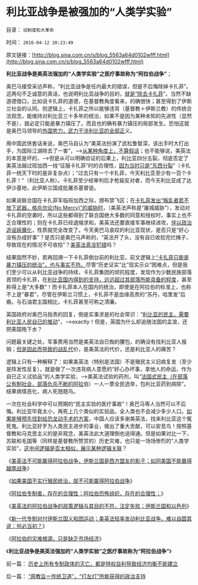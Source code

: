 # 利比亚战争是被强加的“人类学实验”

目录： `旧制度和大革命` 

时间： `2016-04-12 20:23:49` 

原文链接：[http://blog.sina.com.cn/s/blog_5563a64d0102wfff.html](http://blog.sina.com.cn/s/blog_5563a64d0102wfff.html)

**利比亚战争是美英法强加的“人类学实验”之医疗事故称为“阿拉伯战争”**；

奥巴马接受采访声称，“利比亚战争是任内最大的错误，但是不后悔除掉卡扎菲”。这两句不乏诚意的真话，也说明利比亚战争的目的，[就是“除去卡扎菲](../../../2011/10/29/道德社会中的“打倒”和“平反”是啥回事？.md)”。当然不缺道德借口，比如说卡扎菲的道德，在基督教角度看来，的确很快；甚至得到了伊斯兰社会的认同。则逻辑上，卡扎菲之所以能够违背（基督教＋伊斯兰教）的传统合法观念，能维持对利比亚三十多年的统治，如果不是因为某种未知的先进性（显然不是），就必定只能是暴力镇压了。而且也的确有暴力镇压的局部发生。恐怕这就是奥巴马领导的[外国势力，武力干涉利比亚的全部正](../../../2011/4/22/对卡扎菲的新鲜指控几无成立.md)义。

用中国武侠套话来说，奥巴马自认为“美英法扮演了武松鲁智深，该出手时大打出手，为国际江湖除去了一害”，——>[从某种角度上，不算假话](../../../2011/10/28/美英法是不道德的，卡扎菲是不冤枉的.md)；也不能够说，美英法的本意是坏的，——>但是从可以明确验证的后果上，利比亚四分五裂，彻底否定了美英法越过班加西一线“征服卡扎菲”时的合理性，[因为当时只是“东西分裂](../../../2011/10/27/利比亚战争的“人权高于主权”概念混淆；征服是对人权的侵犯.md)”（卡扎菲一统天下时的是非复杂点）；“过去只有一个卡扎菲，今天利比亚至少有一百个卡扎菲！”（利比亚人称）。卡扎菲至少经审判后才枪毙反对者，而今天利比亚成了达伊沙基地，此伊斯兰国成批屠杀基督徒。

如果说联合国在卡扎菲军临班加西之际，颁布禁飞区；在[卡扎菲发出“叛乱者若不放下武器，格杀勿论(No
Mercy)”的威胁时](../../../2011/4/13/卡扎菲仅仅犯了一个小错误.md)，（美英法声称是“屠城威胁”），发动对卡扎菲的空袭时，所以这些都得到了联合国绝大多数的同意和授权时，事实上也不乏合理性的；则在卡扎菲已经退缩求和，美英法还要直接军事继续进攻，[伴以政治造谣妖魔化](http://darthvad.blog.163.com/blog/static/533994702011101112845849/)，性质就完全改变了。今天奥巴马哀叹的利比亚现状，是否只是“好心没有办成好事”？是否只是奥巴马声称的，“英法开了头，没有自已收拾完烂摊子，导致现在的情况不可收拾”？[美英法真没犯错](../../../2011/4/23/法治弥合社会；人治制造分裂.md)吗？

结果固然不妙，若再回溯一下卡扎菲倒台前的利比亚，前文逻辑上[“卡扎菲只能是暴力镇压的统治”，也与事实不符。](../../../2011/4/9/利比亚事件的真相可能对美英法不利.md)尽管“历史证实”比“现实示众”困难点，但是我们至少可以从利比亚战争的持续，卡扎菲集团的顽抗程度，发现作为少数民族部落首领的卡扎菲，在[利比亚国内得到的支持，远远超过其部落所能具备的程度](../../../2011/4/11/民主斗士是阿盟？卡塔尔？半岛？.md)，甚至称得上是“大多数”！而卡扎菲本人在国内的统治，即使是在阿拉伯的标准上，也称不上是“暴君”，尽管在伊斯兰习惯上，卡扎菲不是血缘高贵的“苏丹，哈里发”后裔。与石油君主国相比，卡扎菲甚至可称之清廉。

英国政府对奥巴马指责的回复，倒是实事求是的社会常识：“[利比亚的民主，需要利比亚人民自已的推动](../../../2011/11/7/利比亚战争的侵略模式，民粹冲击波可能里应外合.md)”，——>exactly！但是，英国为什么却追随法国的孟浪，还把美国拖下水？

问题最关键之处，军事费用当然是美英法自已掏的腰包，的确没有找利比亚人报销；[但是因此而导致的战乱代](../../../2011/10/27/所谓的“人民群众运动”，绝大部分是民粹运动.md)价，是美英法的代价，还是利比亚人的痛苦？

逻辑上只有一种解释了：如果美英法（特别是法国）不是殖民主义旧病复发（至少是阵发性反复），就是做了一次违背病人意愿的“好心办坏事，拿他人的命运，作为自已正义试验品”的人类学实验，——>美英法试验的药剂，叫“[法国式民主（在部落公有制社会，部落仇杀不断的阿拉](../../../2011/10/26/新利比亚不民主；独裁是传统文化的现实选择.md)伯）一人一票全民选举，包利比亚药到病除”。结果病情恶化，病人死翘翘鸟。

一次在社会科学中可以预期的“民主实验的医疗事故”！奥巴马等人当然可以不后悔。利比亚毕竟太小，再死上几个类似的实验品，全人类也不会减少多少人口。[如果能够预先找到给恐龙动手术的方案](../../../2010/3/21/中国的民主要慢慢来！摸着石头过河是真理！.md)，中国人应该多谢美英法，找来利比亚这个冤死鬼。利比亚好歹为人类民主进步的事业，做出了重大贡献，可以安息鸟！按照基督教和马克思主义的是非观念，美英法此大道理倒也说得通。但是如果对比一下，苏联和毛国等（同样是基督教所赞赏的）历史灾难，也只是一场场惨烈的“人类学实验”，[这中间逻辑是否太相似，展示某种逻辑关联](../../../2015/11/3/进步主义的本质是不可调和的暴力复古；.md)？

《[美英法不可能赢得阿拉伯战争，伊斯兰国是西方盟友的影子；如同美国不能赢得越南战争](../../../2016/2/24/为什么美国不能赢得越南战争？及阿拉伯战争.md)》

《[如果美国不实行殖民统治，就不可能赢得阿拉伯战争](../../../2016/2/25/如果美国不实行殖民统治，就不可能赢得阿拉伯战争；.md)》

《[阿拉伯专制者，存在的合理性；阿拉伯恐怖组织，存在的合理性；](../../../2016/2/25/阿拉伯的专制者，独裁者，恐怖组织的存在的合理性.md)》

《[美英法的阿拉伯战争的政策逻辑与其目的不符，注定失败；伊斯兰国和以色列](../../../2016/2/26/美英法，以色列和伊斯兰国，谁聪明？谁正确，谁错误？.md)》

《[新一代专制对付伊斯兰国义和团运动；美英法轻率发动利比亚战争，难以自圆其说：何必当初？](../../../2016/2/26/美英法轻率发动利比亚战争，难以自圆其说：何必当初？.md)》

《[阿拉伯的灾难根源，只是缺乏市场经济](../../../2016/2/28/阿拉伯的灾难根源，只是缺乏市场经济；.md)》

《**利比亚战争是美英法强加的“人类学实验”之医疗事故称为“阿拉伯战争”**》

前一篇： [历史上所有专制政体的灭亡，都是特权自利导致经济均衡不能建立](../../../2016/4/18/历史上所有专制政体的灭亡，都是特权自利导致经济均衡不能建立.md)

后一篇： [“原教旨＝传统卫道”，“打左灯”所能获得的政治支持](../../../2016/4/9/“原教旨＝传统卫道”，“打左灯”所能获得的政治支持.md)

